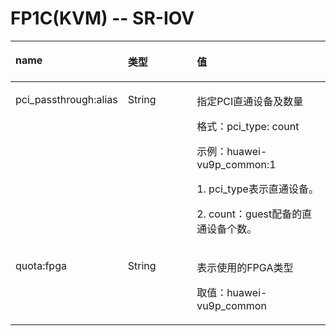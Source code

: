 # FP1C\(KVM\)  -- SR-IOV<a name="ZH-CN_TOPIC_0114104010"></a>

<a name="zh-cn_topic_0114079833_table1012336"></a>
<table><thead align="left"><tr id="zh-cn_topic_0114079833_row46356614"><th class="cellrowborder" valign="top" width="33%" id="mcps1.1.4.1.1"><p id="zh-cn_topic_0114079833_p63898235"><a name="zh-cn_topic_0114079833_p63898235"></a><a name="zh-cn_topic_0114079833_p63898235"></a>name</p>
</th>
<th class="cellrowborder" valign="top" width="23%" id="mcps1.1.4.1.2"><p id="zh-cn_topic_0114079833_p8374561"><a name="zh-cn_topic_0114079833_p8374561"></a><a name="zh-cn_topic_0114079833_p8374561"></a>类型</p>
</th>
<th class="cellrowborder" valign="top" width="44%" id="mcps1.1.4.1.3"><p id="zh-cn_topic_0114079833_p7250847"><a name="zh-cn_topic_0114079833_p7250847"></a><a name="zh-cn_topic_0114079833_p7250847"></a>值</p>
</th>
</tr>
</thead>
<tbody><tr id="zh-cn_topic_0114079833_row50447774"><td class="cellrowborder" valign="top" width="33%" headers="mcps1.1.4.1.1 "><p id="zh-cn_topic_0114079833_p59737926"><a name="zh-cn_topic_0114079833_p59737926"></a><a name="zh-cn_topic_0114079833_p59737926"></a>pci_passthrough:alias</p>
</td>
<td class="cellrowborder" valign="top" width="23%" headers="mcps1.1.4.1.2 "><p id="zh-cn_topic_0114079833_p6933822"><a name="zh-cn_topic_0114079833_p6933822"></a><a name="zh-cn_topic_0114079833_p6933822"></a>String</p>
</td>
<td class="cellrowborder" valign="top" width="44%" headers="mcps1.1.4.1.3 "><p id="zh-cn_topic_0114079833_p24768686"><a name="zh-cn_topic_0114079833_p24768686"></a><a name="zh-cn_topic_0114079833_p24768686"></a>指定PCI直通设备及数量</p>
<p id="zh-cn_topic_0114079833_p21591587"><a name="zh-cn_topic_0114079833_p21591587"></a><a name="zh-cn_topic_0114079833_p21591587"></a>格式：pci_type: count</p>
<p id="zh-cn_topic_0114079833_p60106559"><a name="zh-cn_topic_0114079833_p60106559"></a><a name="zh-cn_topic_0114079833_p60106559"></a>示例：huawei-vu9p_common:1</p>
<p id="zh-cn_topic_0114079833_p4088123"><a name="zh-cn_topic_0114079833_p4088123"></a><a name="zh-cn_topic_0114079833_p4088123"></a>1. pci_type表示直通设备。</p>
<p id="zh-cn_topic_0114079833_p36793112"><a name="zh-cn_topic_0114079833_p36793112"></a><a name="zh-cn_topic_0114079833_p36793112"></a>2. count：guest配备的直通设备个数。</p>
</td>
</tr>
<tr id="zh-cn_topic_0114079833_row62702560"><td class="cellrowborder" valign="top" width="33%" headers="mcps1.1.4.1.1 "><p id="zh-cn_topic_0114079833_p45742585"><a name="zh-cn_topic_0114079833_p45742585"></a><a name="zh-cn_topic_0114079833_p45742585"></a>quota:fpga</p>
</td>
<td class="cellrowborder" valign="top" width="23%" headers="mcps1.1.4.1.2 "><p id="zh-cn_topic_0114079833_p14161903"><a name="zh-cn_topic_0114079833_p14161903"></a><a name="zh-cn_topic_0114079833_p14161903"></a>String</p>
</td>
<td class="cellrowborder" valign="top" width="44%" headers="mcps1.1.4.1.3 "><p id="zh-cn_topic_0114079833_p6263465"><a name="zh-cn_topic_0114079833_p6263465"></a><a name="zh-cn_topic_0114079833_p6263465"></a>表示使用的FPGA类型</p>
<p id="zh-cn_topic_0114079833_p56371187"><a name="zh-cn_topic_0114079833_p56371187"></a><a name="zh-cn_topic_0114079833_p56371187"></a>取值：huawei-vu9p_common</p>
</td>
</tr>
</tbody>
</table>

